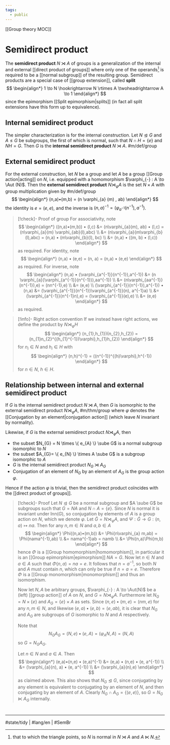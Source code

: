```yaml
---
tags:
  - public
---
```

[[Group theory MOC]]
# Semidirect product

The **semidirect product** $N \rtimes A$ of groups is a generalization of the internal and external [[direct product of groups]]
where only one of the operands[^triangle] is required to be a [[normal subgroup]] of the resulting group. 
Semidirect products are a special case of [[group extension]], called **split**
$$
\begin{align*}
1 \to N \hookrightarrow N \rtimes  A \twoheadrightarrow A \to 1
\end{align*}
$$
since the epimorphism [[Split epimorphism|splits]] (in fact all split extensions have this form up to equivalence).

[^triangle]: that to which the triangle points, so $N$ is normal in $N \rtimes A$ and $A \ltimes N$.

## Internal semidirect product

The simpler characterization is for the internal construction.
Let $N \trianglelefteq G$ and $A \leq G$ be subgroups, the first of which is normal,
such that $N \cap H = \{ e \}$ and $NH = G$.
Then $G$ is the **internal semidirect product** $N \rtimes A$. #m/def/group

## External semidirect product
For the external construction, let $N$ be a group and let $A$ be a group [[Group action|acting]] on $N$,
i.e. equipped with a homomorphism $\varphi_{-} : A \to \Aut (N)$.
Then the **external semidirect product** $N \rtimes_{\varphi} A$ is the set $N \times A$ with group multiplication given by #m/def/group 
$$
\begin{align*}
(n,a)•(m,b) = (n \varphi_{a} (m) , ab)
\end{align*}
$$
the identity is $e = (e,e)$, and the inverse is $(n,a)^{-1}= (\varphi_{a^{-1}}(n^{-1}),a^{-1})$.

> [!check]- Proof of group
> For associativity, note
> $$
> \begin{align*}
> ((n,a)•(m,b)) • (l,c) 
> &= (n\varphi_{a}(m), ab) • (l,c)
> = (n\varphi_{a}(m) \varphi_{ab}(l),abc) \\
> &= (n\varphi_{a}(m\varphi_{b}(l),abc) = (n,a) • (m\varphi_{b}(l), bc) \\
> &= (n,a) • ((m, b) • (l,c))
> \end{align*}
> $$
> as required.
> For identity, note
> $$
> \begin{align*}
> (n,a) • (e,e) = (n, a) = (n,a) • (e,e)
> \end{align*}
> $$
> as required.
> For inverse, note
> $$
> \begin{align*}
> (n,a) • (\varphi_{a^{-1}}(n^{-1}),a^{-1}) &= (n \varphi_{a}(\varphi_{a^{-1}}(n^{-1})),aa^{-1}) \\
> &= (n\varphi_{aa^{-1}}(n^{-1}),e) = (nn^{-1},e) \\
> &= (e,e) \\
> (\varphi_{a^{-1}}(n^{-1}),a^{-1}) • (n,a) &= (\varphi_{a^{-1}}(n^{-1})\varphi_{a^{-1}}(n), a^{-1}a) \\
> &= (\varphi_{a^{-1}}(n^{-1}n),e) = (\varphi_{a^{-1}}(e),e) \\
> &= (e,e)
> \end{align*}
> $$
> as required.
> <span class="QED"/>

> [!info]- Right action convention
> If we instead have right actions, we define the product by $N \rtimes_{\varphi} H$
> $$
> \begin{align*}
> (n_{1},h_{1})(n_{2},h_{2}) = (n_{1}n_{2}^{(h_{1}^{-1})\varphi},h_{1}h_{2})
> \end{align*}
> $$
> for $n_{i} \in N$ and $h_{i} \in H$ with
> $$
> \begin{align*}
> (n,h)^{-1} = ((n^{-1})^{(h)\varphi},h^{-1})
> \end{align*}
> $$
> for $n \in N$, $h \in H$.

## Relationship between internal and external semidirect product

If $G$ is the internal semidirect product $N \rtimes A$,
then $G$ is isomorphic to the external semidirect product $N \rtimes_{\varphi} A$, #m/thm/group 
where $\varphi$ denotes the [[Conjugation by an element|conjugation action]] (which leave $N$ invariant by normality).

Likewise, if $G$ is the external semidirect product $N \rtimes_{\varphi} A$,
then 

- the subset $N_{G} = N \times \{ e_{A} \} \sube G$ is a normal subgroup isomorphic to $N$
- the subset $A_{G}= \{ e_{N} \} \times A \sube G$ is a subgroup isomorphic to $A$
- $G$ is the internal semidirect product $N_{G} \rtimes A_{G}$
- Conjugation of an element of $N_G$ by an element of $A_{G}$ is the group action $\varphi$.

Hence if the action $\varphi$ is trivial, then the semidirect product coïncides with the [[direct product of groups]].

> [!check]- Proof
> Let $N \trianglelefteq G$ be a normal subgroup and $A \sube G$ be subgroups such that $G = NA$ and $N \cap A = \{ e \}$.
> Since $N$ is normal it is invariant under $\mathrm{Inn}(G)$, so conjugation by elements of $A$ is a group action on $N$, which we denote $\varphi$.
> Let $\tilde{G} = N \rtimes_{\varphi} A$, and $\Psi: \tilde{G} \to G : (n,a) \mapsto na$.
> Then for any $n,m \in N$ and $a,b \in A$
> $$
> \begin{align*}
> \Phi((n,a)•(m,b)) 
> &= \Phi(n\varphi_{a} m,ab)
> = \Phi(nama^{-1},ab) \\
> &= nama^{-1}ab = namb \\
> &= \Phi(n,a)\Phi(m,b)
> \end{align*}
> $$
> hence $\Phi$ is a [[Group homomorphism|homomorphism]], in particular it is an [[Group epimorphism|epimorphism]] $NA = G$.
> Now let $n \in N$ and $a \in A$ such that $\Phi(n,a) = na = e$.
> It follows that $n = a^{-1}$, so both $N$ and $A$ must contain $n$,
> which can only be true if $n = a = e$.
> Therefore $\Phi$ is a [[Group monomorphism|monomorphism]] and thus an isomorphism.
> 
> Now let $N,A$ be arbitrary groups, $\varphi_{-} : A \to \Aut(N)$ be a (left) [[group action]] of $A$ on $N$, and $G = N \rtimes_{\varphi} A$.
> Furthermore let $N_{G} = N \times \{ e \}$ and $A_{G} = \{ e \} \times A$ as sets.
> Since $(n,e) • (m,e) = (nm,e)$ for any $n,m \in N$,
> and likewise $(e,a)•(e,b) = (e,ab)$, it is clear that $N_{G}$ and $A_{G}$ are subgroups of $G$ isomorphic to $N$ and $A$ respectively.
> 
> Note that 
> $$
> N_{G}A_{G} = (N, e) • (e, A) = (\varphi_{A}N, A) = (N,A)
> $$
> so $G = N_{G}A_{G}$.
> 
> Let $n \in N$ and $a \in A$.
> Then
> $$
> \begin{align*}
> (e,a)•(n,e) • (e,a)^{-1} &= (e,a) • (n,e) • (e, a^{-1}) \\
> &= (\varphi_{a}(n), a) • (e, a^{-1}) \\
> &= (\varphi_{a}(n),e)
> \end{align*}
> $$
> as claimed above.
> This also shows that $N_{G} \trianglelefteq G$,
> since conjugating by any element is equivalent to conjugating by an element of $N$, and then conjugating by an element of $A$.
> Clearly $N_{G} \cap A_{G} = \{ (e,e) \}$,
> so $G = N_{G} \ltimes A_{G}$ internally.
> <span class="QED"/>

#
---
#state/tidy | #lang/en | #SemBr
